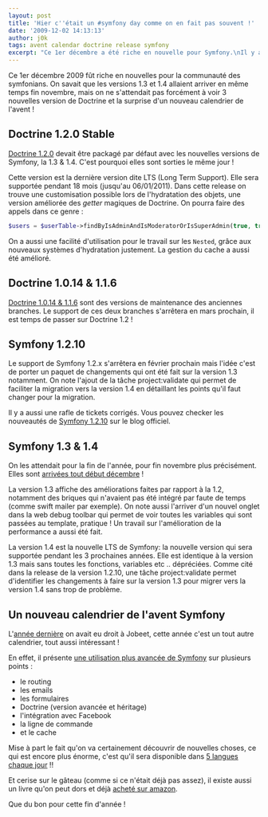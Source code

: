 ```yaml
---
layout: post
title: 'Hier c''était un #symfony day comme on en fait pas souvent !'
date: '2009-12-02 14:13:13'
author: j0k
tags: avent calendar doctrine release symfony
excerpt: "Ce 1er décembre a été riche en nouvelle pour Symfony.\nIl y a eu 3 nouvelles version de Symfony & 3 nouvelles version de Doctrine le même jour. Sans compte le reste !!"
---
```


Ce 1er décembre 2009 fût riche en nouvelles pour la communauté des symfonians. On savait que les versions 1.3 et 1.4 allaient arriver en même temps fin novembre, mais on ne s'attendait pas forcément à voir 3 nouvelles version de Doctrine et la surprise d'un nouveau calendrier de l'avent !

Doctrine 1.2.0 Stable
---------------------

[Doctrine 1.2.0][1] devait être packagé par défaut avec les nouvelles versions de Symfony, la 1.3 & 1.4. C'est pourquoi elles sont sorties le même jour !

Cette version est la dernière version dite LTS (Long Term Support). Elle sera supportée pendant 18 mois (jusqu'au 06/01/2011).
Dans cette release on trouve une customisation possible lors de l'hydratation des objets, une version améliorée des *getter* magiques de Doctrine. On pourra faire des appels dans ce genre :

```php
$users = $userTable->findByIsAdminAndIsModeratorOrIsSuperAdmin(true, true, true);
```

On a aussi une facilité d'utilisation pour le travail sur les `Nested`, grâce aux nouveaux systèmes d'hydratation justement. La gestion du cache a aussi été amélioré.

Doctrine 1.0.14 & 1.1.6
----------------------

[Doctrine 1.0.14 & 1.1.6][2] sont des versions de maintenance des anciennes branches. Le support de ces deux branches s'arrêtera en mars prochain, il est temps de passer sur Doctrine 1.2 !

Symfony 1.2.10
--------------

Le support de Symfony 1.2.x s'arrêtera en février prochain mais l'idée c'est de porter un paquet de changements qui ont été fait sur la version 1.3 notamment. On note l'ajout de la tâche project:validate qui permet de faciliter la migration vers la version 1.4 en détaillant les points qu'il faut changer pour la migration.

Il y a aussi une rafle de tickets corrigés. Vous pouvez checker les nouveautés de [Symfony 1.2.10][3] sur le blog officiel.

Symfony 1.3 & 1.4
-----------------

On les attendait pour la fin de l'année, pour fin novembre plus précisément. Elles sont [arrivées tout début décembre][4] !

La version 1.3 affiche des améliorations faites par rapport à la 1.2, notamment des briques qui n'avaient pas été intégré par faute de temps (comme swift mailer par exemple). On note aussi l'arriver d'un nouvel onglet dans la web debug toolbar qui permet de voir toutes les variables qui sont passées au template, pratique ! Un travail sur l'amélioration de la performance a aussi été fait.

La version 1.4 est la nouvelle LTS de Symfony: la nouvelle version qui sera supportée pendant les 3 prochaines années. Elle est identique à la version 1.3 mais sans toutes les fonctions, variables etc .. dépréciées. Comme cité dans la release de la version 1.2.10, une tâche project:validate permet d'identifier les changements à faire sur la version 1.3 pour migrer vers la version 1.4 sans trop de problème.

Un nouveau calendrier de l'avent Symfony
----------------------------------------

L'[année dernière][5] on avait eu droit à Jobeet, cette année c'est un tout autre calendrier, tout aussi intéressant !

En effet, il présente [une utilisation plus avancée de Symfony][6] sur plusieurs points :

 * le routing
 * les emails
 * les formulaires
 * Doctrine (version avancée et héritage)
 * l'intégration avec Facebook
 * la ligne de commande
 * et le cache

Mise à part le fait qu'on va certainement découvrir de nouvelles choses, ce qui est encore plus énorme, c'est qu'il sera disponible dans [5 langues chaque jour][7] !!

Et cerise sur le gâteau (comme si ce n'était déjà pas assez), il existe aussi un livre qu'on peut dors et déjà [acheté sur amazon][8].

Que du bon pour cette fin d'année !


  [1]: http://www.doctrine-project.org/blog/doctrine-1-2-0-stable-released
  [2]: http://www.doctrine-project.org/blog/more-doctrine-releases
  [3]: http://www.symfony-project.org/blog/2009/12/01/symfony-1-2-10-preparing-you-for-1-3-and-1-4
  [4]: http://www.symfony-project.org/blog/2009/12/01/symfony-1-3-and-1-4-stable-released
  [5]: http://www.j0k3r.net/blog/les-calendriers-de-l-avent-2008
  [6]: http://www.symfony-project.org/blog/2009/12/01/one-more-thing?utm_source=feedburner&utm_medium=feed&utm_campaign=Feed:+symfony/blog+(symfony+Project+Blog)&utm_content=Google+Reader
  [7]: http://www.symfony-project.org/advent_calendar/
  [8]: http://www.amazon.com/gp/product/2918390178?ie=UTF8&tag=symfonyprojec-20&linkCode=as2&camp=1789&creative=9325&creativeASIN=2918390178
